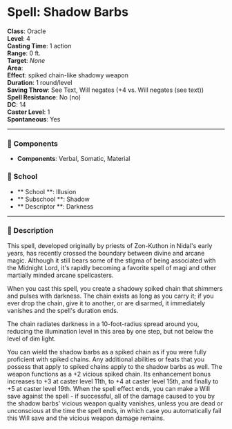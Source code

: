 
# Spell: Shadow Barbs
**Class**: Oracle  
**Level**: 4  
**Casting Time**: 1 action  
**Range**: 0 ft.  
**Target**: _None_  
**Area**:   
**Effect**: spiked chain-like shadowy weapon  
**Duration**: 1 round/level  
**Saving Throw**: See Text, Will negates (+4 vs. Will negates (see text))  
**Spell Resistance**: No (no)  
**DC**: 14  
**Caster Level**: 1  
**Spontaneous**: Yes

---

### 🔮 Components
- **Components**: Verbal, Somatic, Material

### 🏫 School
- ** School **: Illusion
- ** Subschool **: Shadow
- ** Descriptor **: Darkness
---

### 📜 Description
This spell, developed originally by priests of Zon-Kuthon in Nidal's early years, has recently crossed the boundary between divine and arcane magic. Although it still bears some of the stigma of being associated with the Midnight Lord, it's rapidly becoming a favorite spell of magi and other martially minded arcane spellcasters.

When you cast this spell, you create a shadowy spiked chain that shimmers and pulses with darkness. The chain exists as long as you carry it; if you ever drop the chain, give it to another, or are disarmed, it immediately vanishes and the spell's duration ends.

The chain radiates darkness in a 10-foot-radius spread around you, reducing the illumination level in this area by one step, but not below the level of dim light.

You can wield the shadow barbs as a spiked chain as if you were fully proficient with spiked chains. Any additional abilities or feats that you possess that apply to spiked chains apply to the shadow barbs as well. The weapon functions as a +2 vicious spiked chain. Its enhancement bonus increases to +3 at caster level 11th, to +4 at caster level 15th, and finally to +5 at caster level 19th. When the spell effect ends, you can make a Will save against the spell - if successful, all of the damage caused to you by the shadow barbs' vicious weapon quality vanishes, unless you are dead or unconscious at the time the spell ends, in which case you automatically fail this Will save and the vicious weapon damage remains.
